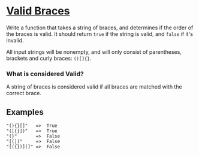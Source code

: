 # [Valid Braces](https://www.codewars.com/kata/valid-braces "https://www.codewars.com/kata/5277c8a221e209d3f6000b56")

Write a function that takes a string of braces, and determines if the order of the braces is valid. It should return `true` if the string is valid, and `false` if it's invalid.

All input strings will be nonempty, and will only consist of parentheses, brackets and curly braces: `()[]{}`. 


### What is considered Valid?

A string of braces is considered valid if all braces are matched with the correct brace.


## Examples
```
"(){}[]"   =>  True
"([{}])"   =>  True
"(}"       =>  False
"[(])"     =>  False
"[({})](]" =>  False
```